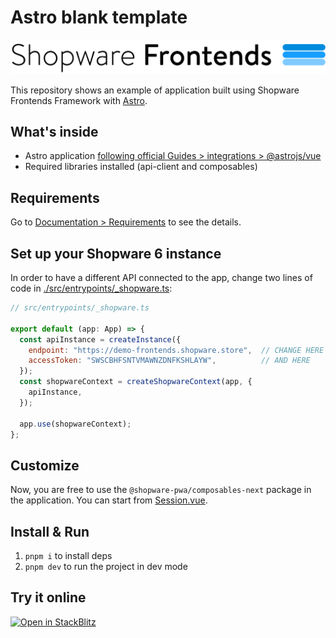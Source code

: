 # Astro blank template

![Shopware Frontends](./public/shopware-frontends-logo.png)

This repository shows an example of application built using Shopware Frontends Framework with [Astro](astro.build).

## What's inside

- Astro application [following official Guides > integrations > @astrojs/vue](https://docs.astro.build/en/guides/integrations-guide/vue/])
- Required libraries installed (api-client and composables)

## Requirements

Go to [Documentation > Requirements](https://shopware-frontends-docs.vercel.app/framework/requirements.html) to see the details.

## Set up your Shopware 6 instance

In order to have a different API connected to the app, change two lines of code in [./src/entrypoints/_shopware.ts](./src/entrypoints/_shopware.ts):

```js
// src/entrypoints/_shopware.ts

export default (app: App) => {
  const apiInstance = createInstance({
    endpoint: "https://demo-frontends.shopware.store",  // CHANGE HERE
    accessToken: "SWSCBHFSNTVMAWNZDNFKSHLAYW",          // AND HERE
  });
  const shopwareContext = createShopwareContext(app, {
    apiInstance,
  });
  
  app.use(shopwareContext);
};
```

## Customize

Now, you are free to use the `@shopware-pwa/composables-next` package in the application. You can start from [Session.vue](./src/components/Session.vue).


## Install & Run

1. `pnpm i` to install deps
2. `pnpm dev` to run the project in dev mode

## Try it online

[![Open in StackBlitz](https://developer.stackblitz.com/img/open_in_stackblitz.svg)](https://stackblitz.com/github/shopware/frontends/tree/main/templates/astro)
